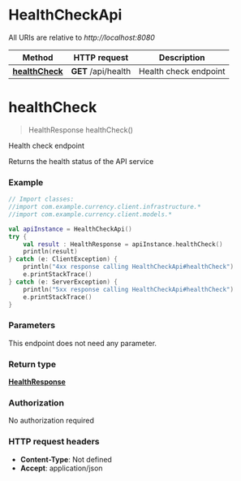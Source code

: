 # HealthCheckApi

All URIs are relative to *http://localhost:8080*

| Method | HTTP request | Description |
| ------------- | ------------- | ------------- |
| [**healthCheck**](HealthCheckApi.md#healthCheck) | **GET** /api/health | Health check endpoint |


<a id="healthCheck"></a>
# **healthCheck**
> HealthResponse healthCheck()

Health check endpoint

Returns the health status of the API service

### Example
```kotlin
// Import classes:
//import com.example.currency.client.infrastructure.*
//import com.example.currency.client.models.*

val apiInstance = HealthCheckApi()
try {
    val result : HealthResponse = apiInstance.healthCheck()
    println(result)
} catch (e: ClientException) {
    println("4xx response calling HealthCheckApi#healthCheck")
    e.printStackTrace()
} catch (e: ServerException) {
    println("5xx response calling HealthCheckApi#healthCheck")
    e.printStackTrace()
}
```

### Parameters
This endpoint does not need any parameter.

### Return type

[**HealthResponse**](HealthResponse.md)

### Authorization

No authorization required

### HTTP request headers

 - **Content-Type**: Not defined
 - **Accept**: application/json

